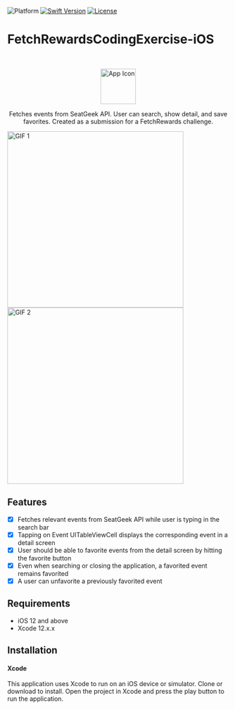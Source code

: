 
![Platform][platform-image]
[![Swift Version][swift-image]][swift-url]
[![License][license-image]][license-url]

# FetchRewardsCodingExercise-iOS
<br />
<p align="center">
	<img src="" alt="App Icon" width="80" height="80">
	<p align="center">
		Fetches events from SeatGeek API. User can search, show detail, and save favorites. Created as a submission for a FetchRewards challenge.
	</p>
</p>

<p align="row">
	<img src= "" alt="GIF 1" width="400" >
	<img src= "" alt="GIF 2" width="400" >
</p>

## Features

- [x] Fetches relevant events from SeatGeek API while user is typing in the search bar
- [x] Tapping on Event UITableViewCell displays the corresponding event in a detail screen
- [x] User should be able to favorite events from the detail screen by hitting the favorite button
- [x] Even when searching or closing the application, a favorited event remains favorited
- [x] A user can unfavorite a previously favorited event

## Requirements

- iOS 12 and above
- Xcode 12.x.x

## Installation

#### Xcode
This application uses Xcode to run on an iOS device or simulator. Clone or download to install. Open the project in Xcode and press the play button to run the application.


<!-- URL's -->

[platform-image]: https://img.shields.io/badge/Platform-iOS-green.svg

[swift-image]:https://img.shields.io/badge/Swift-5.3.2-orange.svg
[swift-url]: https://swift.org/

[license-image]: https://img.shields.io/badge/License-MIT-blue.svg
[license-url]: LICENSE
